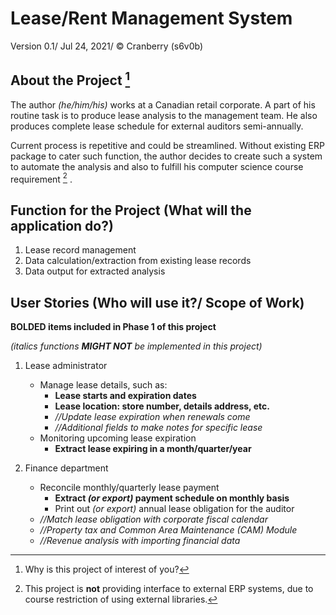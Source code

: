 # Lease/Rent Management System
Version 0.1/ Jul 24, 2021/ &copy; Cranberry (s6v0b)

## About the Project [^1] 

The author *(he/him/his)* works at a Canadian retail corporate.
A part of his routine task is to produce lease analysis to the management team.
He also produces complete lease schedule for external auditors semi-annually.


Current process is repetitive and could be streamlined.
Without existing ERP package to cater such function,
the author decides to create such a system to automate the analysis
and also to fulfill his computer science course requirement [^2] .

## Function for the Project (What will the application do?)

1. Lease record management
2. Data calculation/extraction from existing lease records
3. Data output for extracted analysis

 
    

## User Stories (Who will use it?/ Scope of Work)
**BOLDED items included in Phase 1 of this project**

*(italics functions **MIGHT NOT** be implemented in this project)*

1.  Lease administrator
    * Manage lease details, such as:
        * **Lease starts and expiration dates**
        * **Lease location: store number, details address, etc.**
        * *//Update lease expiration when renewals come*
        * *//Additional fields to make notes for specific lease*
    * Monitoring upcoming lease expiration
        * **Extract lease expiring in a month/quarter/year**
    
2. Finance department 
    * Reconcile monthly/quarterly lease payment
      * **Extract *(or export)* payment schedule on monthly basis**
      * Print out *(or export)* annual lease obligation for the auditor
    * *//Match lease obligation with corporate fiscal calendar*
    * *//Property tax and Common Area Maintenance (CAM) Module*
    * *//Revenue analysis with importing financial data*
    
[^1]: Why is this project of interest of you?

[^2]: This project is **not** providing interface to external ERP systems, due to course
restriction of using external libraries.